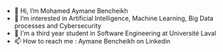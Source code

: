 - 👋 Hi, I’m Mohamed Aymane Bencheikh
- 👀 I’m interested in Artificial Intelligence, Machine Learning, Big Data processes and Cybersecurity
- 🌱 I'm a third year student in Software Engineering at Université Laval
- 📫 How to reach me : Aymane Bencheikh on Linkedin

<!---
gexo173/gexo173 is a ✨ special ✨ repository because its `README.md` (this file) appears on your GitHub profile.
You can click the Preview link to take a look at your changes.
--->
